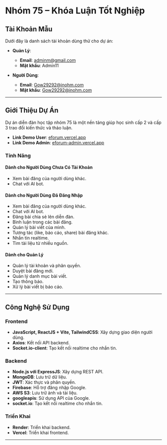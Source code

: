 # Nhóm 75 – Khóa Luận Tốt Nghiệp

## Tài Khoản Mẫu

Dưới đây là danh sách tài khoản dùng thử cho dự án:

- **Quản Lý**:
  - **Email**: adminm@gmail.com
  - **Mật khẩu**: Admin11

- **Người Dùng**:
  - **Email**: Gow29292@inohm.com
  - **Mật khẩu**: Gow29292@inohm.com

---

## Giới Thiệu Dự Án

Dự án diễn đàn học tập nhóm 75 là một nền tảng giúp học sinh cấp 2 và cấp 3 trao đổi kiến thức và thảo luận.

- **Link Demo User**: [eforum.vercel.app](https://eforum.vercel.app)
- **Link Demo Admin**: [eforum-admin.vercel.app](https://eforum-admin.vercel.app)

### Tính Năng

#### Dành cho Người Dùng Chưa Có Tài Khoản
- Xem bài đăng của người dùng khác.
- Chat với AI bot.

#### Dành cho Người Dùng Đã Đăng Nhập
- Xem bài đăng của người dùng khác.
- Chat với AI bot.
- Đăng bài chia sẻ lên diễn đàn.
- Bình luận trong các bài đăng.
- Quản lý bài viết của mình.
- Tương tác (like, báo cáo, share) bài đăng khác.
- Nhắn tin realtime.
- Tìm tài liệu từ nhiều nguồn.

#### Dành cho Quản Lý
- Quản lý tài khoản và phân quyền.
- Duyệt bài đăng mới.
- Quản lý danh mục bài viết.
- Tạo thông báo.
- Xử lý bài viết bị báo cáo.

---

## Công Nghệ Sử Dụng

### Frontend
- **JavaScript, ReactJS + Vite, TailwindCSS**: Xây dựng giao diện người dùng.
- **Axios**: Kết nối API backend.
- **Socket.io-client**: Tạo kết nối realtime cho nhắn tin.

### Backend
- **Node.js với ExpressJS**: Xây dựng REST API.
- **MongoDB**: Lưu trữ dữ liệu.
- **JWT**: Xác thực và phân quyền.
- **Firebase**: Hỗ trợ đăng nhập Google.
- **AWS S3**: Lưu trữ ảnh và tài liệu.
- **googleapis**: Sử dụng API của Google.
- **socket.io**: Tạo kết nối realtime cho nhắn tin.

### Triển Khai
- **Render**: Triển khai backend.
- **Vercel**: Triển khai frontend.

---
